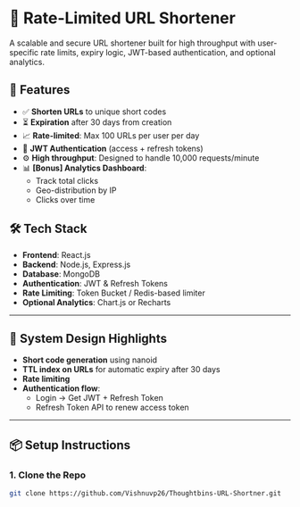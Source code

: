 # 🔗 Rate-Limited URL Shortener

A scalable and secure URL shortener built for high throughput with user-specific rate limits, expiry logic, JWT-based authentication, and optional analytics.

## 🚀 Features

- ✅ **Shorten URLs** to unique short codes
- ⏳ **Expiration** after 30 days from creation
- 📈 **Rate-limited**: Max 100 URLs per user per day
- 🔐 **JWT Authentication** (access + refresh tokens)
- ⚙️ **High throughput**: Designed to handle 10,000 requests/minute
- 📊 **[Bonus] Analytics Dashboard**:
  - Track total clicks
  - Geo-distribution by IP
  - Clicks over time

## 🛠️ Tech Stack

- **Frontend**: React.js
- **Backend**: Node.js, Express.js
- **Database**: MongoDB
- **Authentication**: JWT & Refresh Tokens
- **Rate Limiting**: Token Bucket / Redis-based limiter
- **Optional Analytics**: Chart.js or Recharts

---

## 🧠 System Design Highlights

- **Short code generation** using nanoid
- **TTL index on URLs** for automatic expiry after 30 days
- **Rate limiting**
- **Authentication flow**:
  - Login → Get JWT + Refresh Token
  - Refresh Token API to renew access token

---

## 📦 Setup Instructions

### 1. Clone the Repo

```bash
git clone https://github.com/Vishnuvp26/Thoughtbins-URL-Shortner.git